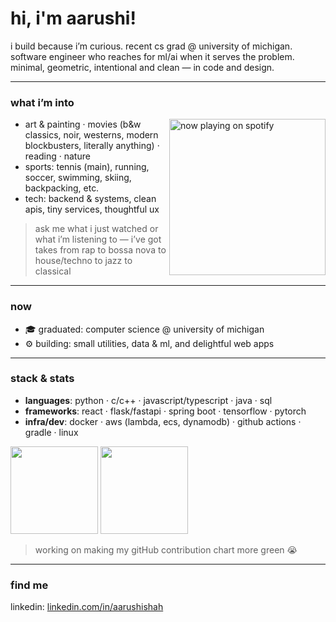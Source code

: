 # hi, i'm aarushi!

i build because i’m curious. recent cs grad @ university of michigan. software engineer who reaches for ml/ai when it serves the problem. minimal, geometric, intentional and clean — in code and design.





---
### what i’m into
<a href="https://github.com/kittinan/spotify-github-profile">
  <img src="https://spotify-now-playing-aarushis18.vercel.app/api/view?uid=aarushi18&cover_image=true&theme=default&show_offline=false&background_color=121212&interchange=false&bar_color_cover=true&bar_color=53b14f"
       alt="now playing on spotify" align="right" width="250" />
</a>

* art & painting · movies (b&w classics, noir, westerns, modern blockbusters, literally anything) · reading · nature
* sports: tennis (main), running, soccer, swimming, skiing, backpacking, etc.
* tech: backend & systems, clean apis, tiny services, thoughtful ux

> ask me what i just watched or what i’m listening to — i’ve got takes from rap to bossa nova to house/techno to jazz to classical
<!-- two-column row: text left, card right -->
<!-- borderless two-column layout using a floated image -->

---
### now
- 🎓 graduated: computer science @ university of michigan
- ⚙️ building: small utilities, data & ml, and delightful web apps
---
### stack & stats
* **languages**: python · c/c++ · javascript/typescript · java · sql
* **frameworks**: react · flask/fastapi · spring boot · tensorflow · pytorch
* **infra/dev**: docker · aws (lambda, ecs, dynamodb) · github actions · gradle · linux

<p align="left">
  <img src="https://github-readme-stats.vercel.app/api?username=aarushis18&show_icons=true&hide=stars&theme=graywhite" height="140" />
  <img src="https://github-readme-streak-stats.herokuapp.com/?user=aarushis18&theme=graywhite" height="140" />
  <!-- <img src="https://github-readme-stats.vercel.app/api/top-langs/?username=aarushis18&layout=compact&theme=graywhite" height="140" /> -->
</p>

>working on making my gitHub contribution chart more green 😭
---
### find me
linkedin: [linkedin.com/in/aarushishah](https://www.linkedin.com/in/aarushishah)

<!-- notes for future me:
- optionally wire up a github action to update “last watched” (letterboxd)
- keep this short. link out to write‑ups instead of over‑explaining here. -->
